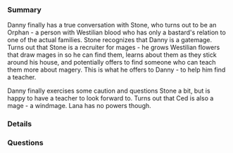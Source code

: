 ### Summary
Danny finally has a true conversation with Stone, who turns out to be an Orphan - a person with Westilian blood who has only a bastard's relation to one of the actual families. Stone recognizes that Danny is a gatemage. Turns out that Stone is a recruiter for mages - he grows Westilian flowers that draw mages in so he can find them, learns about them as they stick around his house, and potentially offers to find someone who can teach them more about magery. This is what he offers to Danny - to help him find a teacher.

Danny finally exercises some caution and questions Stone a bit, but is happy to have a teacher to look forward to. Turns out that Ced is also a mage - a windmage. Lana has no powers though.



### Details




### Questions
